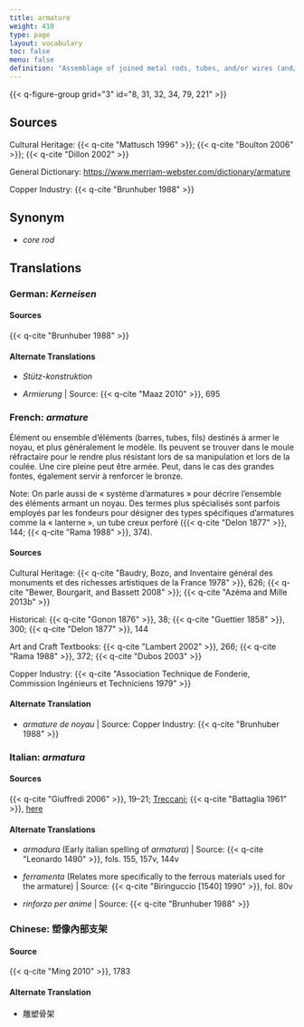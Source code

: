 ```yaml
---
title: armature
weight: 410
type: page
layout: vocabulary
toc: false
menu: false
definition: "Assemblage of joined metal rods, tubes, and/or wires (and/or other materials such as wood) that provides a structural framework for a sculpture and usually attaches to a base. Though generally internal, it may also include external supporting components that are eventually removed. In a lost-wax bronze, the armature is created to support the model, whether it is hollow or solid. In the case of a hollow cast, it will further help support the refractory mass of the core during the pour (see [GI](#GI)). Armatures may also be used in the assembly of a sculpture that was cast in parts, and in the repair of sculptures that have been structurally damaged (e.g., large archaeological bronzes)."
---
```


{{< q-figure-group grid="3" id="8, 31, 32, 34, 79, 221" >}}

## Sources

Cultural Heritage: {{< q-cite "Mattusch 1996" >}}; {{< q-cite "Boulton 2006" >}}; {{< q-cite "Dillon 2002" >}}

General Dictionary: <https://www.merriam-webster.com/dictionary/armature>

Copper Industry: {{< q-cite "Brunhuber 1988" >}}

## Synonym

- *core rod*

## Translations

<div class="accordion">

### **German**: *Kerneisen*

#### Sources

{{< q-cite "Brunhuber 1988" >}}

#### Alternate Translations

- *Stütz-konstruktion*

- *Armierung* | Source: {{< q-cite "Maaz 2010" >}}, 695

### **French**: *armature*

Élément ou ensemble d’éléments (barres, tubes, fils) destinés à armer le noyau, et plus généralement le modèle. Ils peuvent se trouver dans le moule réfractaire pour le rendre plus résistant lors de sa manipulation et lors de la coulée. Une cire pleine peut être armée. Peut, dans le cas des grandes fontes, également servir à renforcer le bronze.

<div class="backmatter">

Note: On parle aussi de « système d’armatures » pour décrire l’ensemble des éléments armant un noyau. Des termes plus spécialisés sont parfois employés par les fondeurs pour désigner des types spécifiques d’armatures comme la « lanterne », un tube creux perforé ({{< q-cite "Delon 1877" >}}, 144; {{< q-cite "Rama 1988" >}}, 374).

</div>

#### Sources

Cultural Heritage: {{< q-cite "Baudry, Bozo, and Inventaire général des monuments et des richesses artistiques de la France 1978" >}}, 626; {{< q-cite "Bewer, Bourgarit, and Bassett 2008" >}}; {{< q-cite "Azéma and Mille 2013b" >}}

Historical: {{< q-cite "Gonon 1876" >}}, 38; {{< q-cite "Guettier 1858" >}}, 300; {{< q-cite "Delon 1877" >}}, 144

Art and Craft Textbooks: {{< q-cite "Lambert 2002" >}}, 266; {{< q-cite "Rama 1988" >}}, 372; {{< q-cite "Dubos 2003" >}}

Copper Industry: {{< q-cite "Association Technique de Fonderie, Commission Ingénieurs et Techniciens 1979" >}}

#### Alternate Translation

- *armature de noyau* | Source: Copper Industry: {{< q-cite "Brunhuber 1988" >}}

### **Italian**: *armatura*

#### Sources

{{< q-cite "Giuffredi 2006" >}}, 19–21; [Treccani](http://www.treccani.it/vocabolario/armatura); {{< q-cite "Battaglia 1961" >}}, [here](http://www.gdli.it/pdf_viewer/Scripts/pdf.js/web/viewer.asp?file=/PDF/GDLI01/GDLI_01_ocr_676.pdf&parola=armatura)

#### Alternate Translations

- *armadura* (Early italian spelling of *armatura*) | Source: {{< q-cite "Leonardo 1490" >}}, fols. 155, 157v, 144v

- *ferramenta* (Relates more specifically to the ferrous materials used for the armature) | Source: {{< q-cite "Biringuccio [1540] 1990" >}}, fol. 80v

- *rinforzo per anime* | Source: {{< q-cite "Brunhuber 1988" >}}

### **Chinese**: 塑像內部支架

#### Source

{{< q-cite "Ming 2010" >}}, 1783

#### Alternate Translation

- 雕塑骨架

</div>
